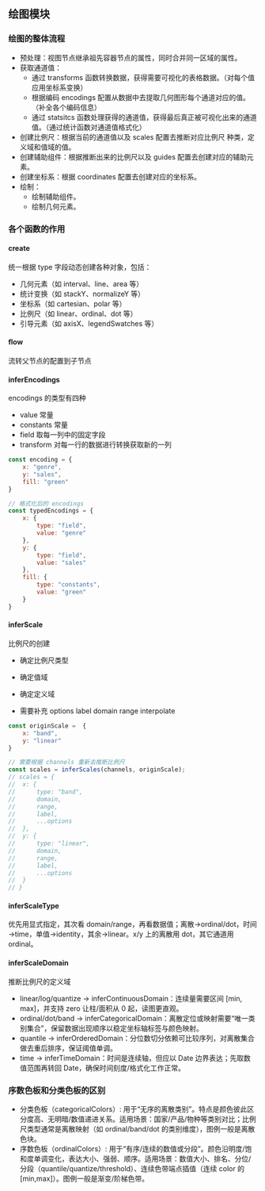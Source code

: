 ## 绘图模块

### 绘图的整体流程
- 预处理：视图节点继承祖先容器节点的属性，同时合并同一区域的属性。
- 获取通道值：
	- 通过 transforms 函数转换数据，获得需要可视化的表格数据。（对每个值应用坐标系变换）
	- 根据编码 encodings 配置从数据中去提取几何图形每个通道对应的值。（补全各个编码信息）
	- 通过 statsitcs 函数处理获得的通道值，获得最后真正被可视化出来的通道值。（通过统计函数对通道值格式化）
- 创建比例尺：根据当前的通道值以及 scales 配置去推断对应比例尺 种类，定义域和值域的值。
- 创建辅助组件：根据推断出来的比例尺以及 guides 配置去创建对应的辅助元素。
- 创建坐标系：根据 coordinates 配置去创建对应的坐标系。
- 绘制：
	- 绘制辅助组件。
	- 绘制几何元素。

### 各个函数的作用

#### create

统一根据 type 字段动态创建各种对象，包括：

- 几何元素（如 interval、line、area 等）
- 统计变换（如 stackY、normalizeY 等）
- 坐标系（如 cartesian、polar 等）
- 比例尺（如 linear、ordinal、dot 等）
- 引导元素（如 axisX、legendSwatches 等）

#### flow

流转父节点的配置到子节点

#### inferEncodings

encodings 的类型有四种
- value 常量
- constants 常量
- field 取每一列中的固定字段
- transform 对每一行的数据进行转换获取新的一列 

```javascript
const encoding = {
	x: "genre",
	y: "sales",
	fill: "green"
}

// 格式化后的 encodings
const typedEncodings = {
	x: {
		type: "field",
		value: "genre"
	},
	y: {
		type: "field",
		value: "sales"
	},
	fill: {
		type: "constants",
		value: "green"
	}
}
```

#### inferScale
比例尺的创建

- 确定比例尺类型
- 确定值域
- 确定定义域

- 需要补充 options label domain range interpolate

```javascript
const originScale =  {
	x: "band",
	y: "linear"
}

// 需要根据 channels 重新去推断比例尺
const scales = inferScales(channels, originScale);
// scales = {
// 	x: {
// 		type: "band",
// 		domain,
// 		range,
// 		label,
// 		...options
// 	},
// 	y: {
// 		type: "linear",
// 		domain,
// 		range,
// 		label,
// 		...options
// 	}
// }
```

#### inferScaleType

优先用显式指定，其次看 domain/range，再看数据值；离散→ordinal/dot，时间→time，单值→identity，其余→linear。x/y 上的离散用 dot，其它通道用 ordinal。

#### inferScaleDomain

推断比例尺的定义域

- linear/log/quantize → inferContinuousDomain：连续量需要区间 [min, max]，并支持 zero 让柱/面积从 0 起，读图更直观。
- ordinal/dot/band → inferCategoricalDomain：离散定位或映射需要“唯一类别集合”，保留数据出现顺序以稳定坐标轴标签与颜色映射。
- quantile → inferOrderedDomain：分位数切分依赖可比较序列，对离散集合做去重后排序，保证阈值单调。
- time → inferTimeDomain：时间是连续轴，但应以 Date 边界表达；先取数值范围再转回 Date，确保时间刻度/格式化工作正常。

### 序数色板和分类色板的区别

- 分类色板（categoricalColors）: 用于“无序的离散类别”。特点是颜色彼此区分度高、无明暗/数值递进关系。适用场景：国家/产品/物种等类别对比；比例尺类型通常是离散映射（如 ordinal/band/dot 的类别维度），图例一般是离散色块。
- 序数色板（ordinalColors）: 用于“有序/连续的数值或分段”。颜色沿明度/饱和度单调变化，表达大小、强弱、顺序。适用场景：数值大小、排名、分位/分段（quantile/quantize/threshold）、连续色带端点插值（连续 color 的 [min,max]）。图例一般是渐变/阶梯色带。
